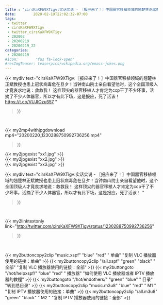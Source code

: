 ```yaml
---
title : "cirsKaXFW9XTigv:实话实说 - 〖报应来了！〗中国器官移植领域的翘楚林正斌教授也患上冠状病毒危在旦夕！当钟南山院士亲自看望他时，这个全国顶级人才竟哀求地说：救救我！ 这样顶尖的器官移植人才肯定为ccp干了不少坏事，活摘了不少人体器官，所以才有此下场，这是报应，死了活该！ "
date:        2020-02-19T22:02:32-07:00
tags:
 - twitter
 - cirsKaXFW9XTigv
 - twitter_cirsKaXFW9XTigv
 - 202002
 - 20200219
 - 20200219_22
categories:
 - 20200219
#icon:        "fas fa-lock-open"
#resImgTeaser: teaserpics/wikipedia.org/emacs-jokes.png
---
```


{{< mydiv text="cirsKaXFW9XTigv:〖报应来了！〗中国器官移植领域的翘楚林正斌教授也患上冠状病毒危在旦夕！当钟南山院士亲自看望他时，这个全国顶级人才竟哀求地说：救救我！ 这样顶尖的器官移植人才肯定为ccp干了不少坏事，活摘了不少人体器官，所以才有此下场，这是报应，死了活该！ https://t.co/VUJIOzu657 "
>}}
<br>


{{< my2mp4withjpgdownload mp4="20200220_1230288750992736256.mp4"
>}}

{{< my2jpgexist "xx1.jpg" >}}<br>
{{< my2jpgexist "xx2.jpg" >}}<br>
{{< my2jpgexist "xx3.jpg" >}}<br>



{{< mydiv text="cirsKaXFW9XTigv:实话实说 - 〖报应来了！〗中国器官移植领域的翘楚林正斌教授也患上冠状病毒危在旦夕！当钟南山院士亲自看望他时，这个全国顶级人才竟哀求地说：救救我！ 这样顶尖的器官移植人才肯定为ccp干了不少坏事，活摘了不少人体器官，所以才有此下场，这是报应，死了活该！ "
>}}
<br>

{{< my2linktextonly link="http://twitter.com/cirsKaXFW9XTigv/status/1230288750992736256"
>}}


<br>

{{< my2buttoncopy2clip "music.xspf"        "blue"   "red"    " 单曲"  "复制 VLC 播放器使用的链接：单曲" >}} {{< my2buttoncopy2clip "/all.xspf"         "green"  "black"  " 全部"  "复制 VLC 播放器使用的链接：全部" >}} {{< my2buttongoto      "/hot/helpxspf/"    "blue"   "red"    " 播放器" "如何使用 VLC 播放器或者 IPTV 播放器的教程" >}} {{< my2buttongoto      "/hot/endothers/"   "green"  "blue"   " 目录"   "转到总目录" >}} {{< my2buttoncopy2clip "music.m3u8"        "blue"   "red"    " M1 "    "复制 IPTV 播放器使用的链接：单曲" >}} {{< my2buttoncopy2clip "/all.m3u8"         "green"  "black"  " M2 "    "复制 IPTV 播放器使用的链接：全部" >}} 
